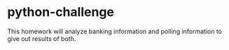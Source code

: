# python-challenge
This homework will analyze banking information and polling information to give out results of both.
